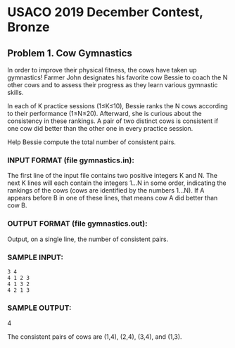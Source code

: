 # USACO 2019 December Contest, Bronze
## Problem 1. Cow Gymnastics

In order to improve their physical fitness, the cows have taken up gymnastics! Farmer John designates his favorite cow Bessie to coach the N other cows and to assess their progress as they learn various gymnastic skills.

In each of K practice sessions (1≤K≤10), Bessie ranks the N cows according to their performance (1≤N≤20). Afterward, she is curious about the consistency in these rankings. A pair of two distinct cows is consistent if one cow did better than the other one in every practice session.

Help Bessie compute the total number of consistent pairs.

### INPUT FORMAT (file gymnastics.in):
The first line of the input file contains two positive integers K and N. The next K lines will each contain the integers 1…N in some order, indicating the rankings of the cows (cows are identified by the numbers 1…N). If A appears before B in one of these lines, that means cow A did better than cow B.

### OUTPUT FORMAT (file gymnastics.out):
Output, on a single line, the number of consistent pairs.

### SAMPLE INPUT:
```
3 4
4 1 2 3
4 1 3 2
4 2 1 3
```

### SAMPLE OUTPUT:
4

The consistent pairs of cows are (1,4), (2,4), (3,4), and (1,3).

